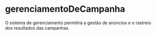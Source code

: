 # gerenciamentoDeCampanha
O sistema de gerenciamento permitirá a gestão de anúncios e o rastreio dos resultados das campanhas.
